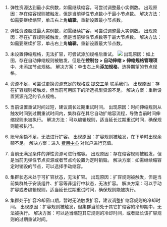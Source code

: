 1. 弹性资源达到最小实例数，如需继续缩容，可尝试调整最小实例数。
出现原因：存在缩容规则被触发，但是当前弹性节点数小于最小节点数。
解决方法：如需要继续缩容，单击右上角**编辑**，重新设置最小节点数。

2. 弹性资源超过最大实例数，如需继续扩容，可尝试调整最大实例数。
出现原因：存在扩容规则被触发，但是当前弹性节点数等于最大节点数。
解决方法：如需要继续扩容，单击右上角**编辑**，重新设置最大节点数。

3. 未设置伸缩规格，无法扩容，可尝试添加规格后重试。
![](https://qcloudimg.tencent-cloud.cn/raw/9c1c88ca17be6ae626779a7af7226dda.png)
出现原因：如上图，存在自动伸缩规则被触发，但是在**控制台 > 自动伸缩 > 伸缩规格管理项**中，未添加节点规格。
解决方案：单击右上角**添加规格**，选择期望的节点规格。

4. 资源不足，可尝试更换资源充足的规格或 [提交工单](https://console.cloud.tencent.com/workorder/category) 联系我们。
出现原因：存在扩容规则被触发，但当前可用区下的所选机型资源不足。
解决方案：重新设置资源充足的节点规格。

5. 当前设置重试时间过短，建议调长过期重试时间。
出现原因：时间伸缩规则从触发时间到过期重试时间内，集群存在其它自动扩缩容流程，导致当前时间伸缩规则未被执行。
解决方法：可以编辑规则，适当延长过期重试时间，确保规则能被执行。
6. 账号余额不足，无法进行扩容。
出现原因：扩容规则被触发，在下单时出现余额不足。
解决方案：进入 [费用中心](https://console.cloud.tencent.com/expense/overview) 对账户进行充值。
7. 当前无满足条件的弹性资源可进行缩容。
出现原因：存在缩容规则被触发，但是当前无弹性节点资源或者节点均设置为定时销毁。
解决方案：如需继续缩容定时销毁的节点，可以选择手动缩容。
8. 集群状态未处于可扩容状态，无法扩容。
出现原因：扩容规则被触发，但是当前集群处于安装组件、扩容等非运行中状态，无法扩容。
解决方案：可以手动扩容或者编辑规则，适当延长过期重试时间，确保规则能被执行。
9. 集群处于扩容冷却窗口期，暂时无法触发扩容，建议调整扩缩容规则的冷却时间。
出现原因：扩容规则被触发，但集群当前处于其它扩缩容的冷却期中，无法被执行。
解决方案：可以适当缩短其它规则的冷却时间，或者延长该扩容规则的过期重试时间。
